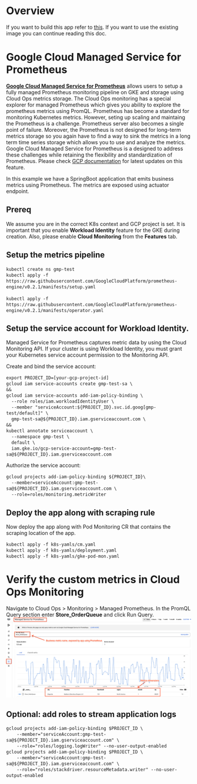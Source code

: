 # Overview
If you want to build this app refer to [this](application-overview-and-build.md).
If you want to use the existing image you can continue reading this doc. 

# Google Cloud Managed Service for Prometheus
[**Google Cloud Managed Service for Prometheus**](https://cloud.google.com/stackdriver/docs/managed-prometheus) allows users to setup a fully managed Prometheus monitoring pipeline on GKE and storage using Cloud Ops metrics storage. 
The Cloud Ops monitoring has a special explorer for managed Prometheus which gives you ability to explore the prometheus metrics using PromQL. 
Prometheus has become a standard for monitoring Kubernetes metrics. However, seting up scaling and maintaing the Prometheus is a challenge. Prometheus server also becomes a single point of failure. Moreover, the Prometheus is not designed for long-term metrics storage so you again have to find a way to sink the metrics in a long term time series storage which allows you to use and analyze the metrics. 
Google Cloud Managed Service for Prometheus is a designed to address these challenges while retaining the flexibility and standardization of Prometheus. 
Please check [GCP documentation](https://cloud.google.com/stackdriver/docs/managed-prometheus) for latest updates on this feature. 

In this example we have a SpringBoot application that emits business metrics using Prometheus. The metrics are exposed using actuator endpoint. 

## Prereq
We assume you are in the correct K8s context and GCP project is set. 
It is important that you enable **Workload Identity** feature for the GKE during creation. 
Also, please enable **Cloud Monitoring** from the **Features** tab.

## Setup the metrics pipeline
```
kubectl create ns gmp-test
kubectl apply -f https://raw.githubusercontent.com/GoogleCloudPlatform/prometheus-engine/v0.2.1/manifests/setup.yaml

kubectl apply -f https://raw.githubusercontent.com/GoogleCloudPlatform/prometheus-engine/v0.2.1/manifests/operator.yaml
```

## Setup the service account for Workload Identity. 
Managed Service for Prometheus captures metric data by using the Cloud Monitoring API. If your cluster is using Workload Identity, you must grant your Kubernetes service account permission to the Monitoring API. 

Create and bind the service account: 
```
export PROJECT_ID=[your-gcp-project-id]
gcloud iam service-accounts create gmp-test-sa \
&&
gcloud iam service-accounts add-iam-policy-binding \
  --role roles/iam.workloadIdentityUser \
  --member "serviceAccount:${PROJECT_ID}.svc.id.goog[gmp-test/default]" \
  gmp-test-sa@${PROJECT_ID}.iam.gserviceaccount.com \
&&
kubectl annotate serviceaccount \
  --namespace gmp-test \
  default \
  iam.gke.io/gcp-service-account=gmp-test-sa@${PROJECT_ID}.iam.gserviceaccount.com
```
Authorize the service account:
```
gcloud projects add-iam-policy-binding ${PROJECT_ID}\
  --member=serviceAccount:gmp-test-sa@${PROJECT_ID}.iam.gserviceaccount.com \
  --role=roles/monitoring.metricWriter
```


## Deploy the app along with scraping rule
Now deploy the app along with Pod Monitoring CR that contains the scraping location of the app.
```
kubectl apply -f k8s-yamls/cm.yaml 
kubectl apply -f k8s-yamls/deployment.yaml 
kubectl apply -f k8s-yamls/gke-pod-mon.yaml
```

# Verify the custom metrics in Cloud Ops Monitoring
Navigate to Cloud Ops > Monitoring > Managed Prometheus.
In the PromQL Query section enter **Store_OrderQueue** and click Run Query.
![Custom Metrics](prometheus-app-metric.png?raw=true)

## Optional: add roles to stream application logs
```
gcloud projects add-iam-policy-binding $PROJECT_ID \
    --member="serviceAccount:gmp-test-sa@${PROJECT_ID}.iam.gserviceaccount.com" \
    --role="roles/logging.logWriter" --no-user-output-enabled
gcloud projects add-iam-policy-binding $PROJECT_ID \
    --member="serviceAccount:gmp-test-sa@${PROJECT_ID}.iam.gserviceaccount.com" \
    --role="roles/stackdriver.resourceMetadata.writer" --no-user-output-enabled
```
